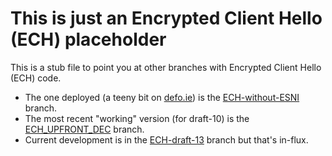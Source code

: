 # This is just an Encrypted Client Hello (ECH) placeholder

This is a stub file to point you at other branches with Encrypted Client Hello (ECH) code.

- The one deployed (a teeny bit on [defo.ie](https://defo.ie)) is the [ECH-without-ESNI](https://github.com/sftcd/openssl/tree/ECH-without-ESNI/esnistuff) branch.
- The most recent "working" version (for draft-10) is the [ECH_UPFRONT_DEC](https://github.com/sftcd/openssl/tree/ECH_UPFRONT_DEC/esnistuff) branch.
- Current development is in the [ECH-draft-13](https://github.com/sftcd/openssl/tree/ECH-draft-13) branch but that's in-flux.


